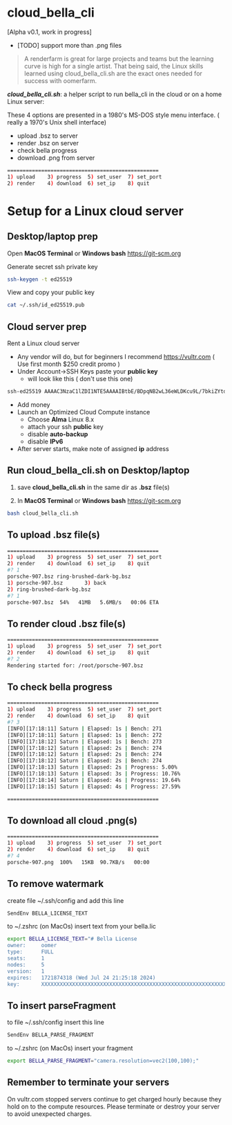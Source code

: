# cloud_bella_cli
[Alpha v0.1, work in progress]
- [TODO] support more than .png files

>A renderfarm is great for large projects and teams but the learning curve is high for a single artist. That being said, the Linux skills learned using cloud_bella_cli.sh are the exact ones needed for success with oomerfarm. 

***cloud_bella_cli.sh***: a helper script to run bella_cli in the cloud or on a home Linux server:

These 4 options are presented in a 1980's MS-DOS style menu interface. ( really a 1970's Unix shell interface)
- upload .bsz to server
- render .bsz on server
- check bella progress
- download .png from server

```sh
=================================================
1) upload    3) progress  5) set_user  7) set_port
2) render    4) download  6) set_ip    8) quit
```
# Setup for a Linux cloud server
## Desktop/laptop prep
Open **MacOS Terminal** or **Windows bash** https://git-scm.org

Generate secret ssh private key
```sh
ssh-keygen -t ed25519
```
View and copy your public key
```sh
cat ~/.ssh/id_ed25519.pub
```

## Cloud server prep
Rent a Linux cloud server
- Any vendor will do, but for beginners I recommend https://vultr.com ( Use first month $250 credit promo )
- Under Account->SSH Keys paste your **public key** 
    - will look like this ( don't use this one)
```sh
ssh-ed25519 AAAAC3NzaC1lZDI1NTE5AAAAIBtbE/BDpqNB2wL36eWLDKcu9L/7bkiZYtdRvIj2dah5 harvey@mycomputer
``````
- Add money
- Launch an Optimized Cloud Compute instance 
    - Choose **Alma** Linux 8.x
    - attach your ssh **public** key
    - disable **auto-backup**
    - disable **IPv6**
- After server starts, make note of assigned **ip** address

## Run cloud_bella_cli.sh on Desktop/laptop

1. save **cloud_bella_cli.sh** in the same dir as **.bsz** file(s)

2. In **MacOS Terminal** or **Windows bash**  https://git-scm.org
```sh
bash cloud_bella_cli.sh
```


## To upload .bsz file(s)
```sh
=================================================
1) upload    3) progress  5) set_user  7) set_port
2) render    4) download  6) set_ip    8) quit
#? 1
porsche-907.bsz ring-brushed-dark-bg.bsz
1) porsche-907.bsz	     3) back
2) ring-brushed-dark-bg.bsz
#? 1
porsche-907.bsz  54%   41MB   5.6MB/s   00:06 ETA 
```

## To render cloud .bsz file(s)
```sh
=================================================
1) upload    3) progress  5) set_user  7) set_port
2) render    4) download  6) set_ip    8) quit
#? 2
Rendering started for: /root/porsche-907.bsz
```

## To check bella progress

```sh
=================================================
1) upload    3) progress  5) set_user  7) set_port
2) render    4) download  6) set_ip    8) quit
#? 3
[INFO][17:18:11] Saturn | Elapsed: 1s | Bench: 271
[INFO][17:18:11] Saturn | Elapsed: 1s | Bench: 272
[INFO][17:18:12] Saturn | Elapsed: 1s | Bench: 273
[INFO][17:18:12] Saturn | Elapsed: 2s | Bench: 274
[INFO][17:18:12] Saturn | Elapsed: 2s | Bench: 274
[INFO][17:18:12] Saturn | Elapsed: 2s | Bench: 274
[INFO][17:18:13] Saturn | Elapsed: 2s | Progress: 5.00%
[INFO][17:18:13] Saturn | Elapsed: 3s | Progress: 10.76%
[INFO][17:18:14] Saturn | Elapsed: 4s | Progress: 19.64%
[INFO][17:18:15] Saturn | Elapsed: 4s | Progress: 27.59%

=================================================
```

## To download all cloud .png(s)

```sh
=================================================
1) upload    3) progress  5) set_user  7) set_port
2) render    4) download  6) set_ip    8) quit
#? 4
porsche-907.png  100%   15KB  90.7KB/s   00:00
```

## To remove watermark
create file ~/.ssh/config and add this line
```sh
SendEnv BELLA_LICENSE_TEXT
```
to ~/.zshrc (on MacOs) insert text from your bella.lic
```sh
export BELLA_LICENSE_TEXT="# Bella License
owner:     oomer
type:      FULL
seats:     1
nodes:     5
version:   1
expires:   1721874318 (Wed Jul 24 21:25:18 2024)
key:       XXXXXXXXXXXXXXXXXXXXXXXXXXXXXXXXXXXXXXXXXXXXXXXXXXXXXXXXXXXXXXXXXXXXXXXXXXXXXXXXXXXXXXXXXXX"
```

## To insert parseFragment
to file ~/.ssh/config insert this line
```sh
SendEnv BELLA_PARSE_FRAGMENT
```
to ~/.zshrc (on MacOs) insert your fragment
```sh
export BELLA_PARSE_FRAGMENT="camera.resolution=vec2(100,100);"
```



## Remember to terminate your servers
On vultr.com stopped servers continue to get charged hourly because they hold on to the compute resources. Please terminate or destroy your server to avoid unexpected charges.

